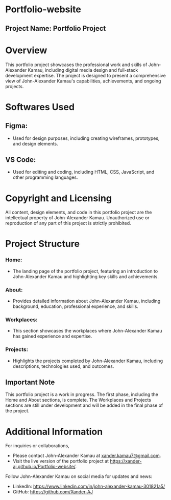 # Portfolio-website

## Project Name: Portfolio Project ##

# Overview #
This portfolio project showcases the professional work and skills of John-Alexander Kamau, including digital media design and full-stack development expertise. 
The project is designed to present a comprehensive view of John-Alexander Kamau's capabilities, achievements, and ongoing projects.

# Softwares Used #
## Figma: 
  - Used for design purposes, including creating wireframes, prototypes, and design elements.
## VS Code:
  - Used for editing and coding, including HTML, CSS, JavaScript, and other programming languages.

# Copyright and Licensing #
All content, design elements, and code in this portfolio project are the intellectual property of John-Alexander Kamau. Unauthorized use or reproduction of any part of this project is strictly prohibited.

# Project Structure #
### Home: 
  - The landing page of the portfolio project, featuring an introduction to John-Alexander Kamau and highlighting key skills and achievements.
### About:
  - Provides detailed information about John-Alexander Kamau, including background, education, professional experience, and skills.
### Workplaces:
  - This section showcases the workplaces where John-Alexander Kamau has gained experience and expertise.
### Projects:
  - Highlights the projects completed by John-Alexander Kamau, including descriptions, technologies used, and outcomes.

## Important Note ##
This portfolio project is a work in progress. 
The first phase, including the Home and About sections, is complete. 
The Workplaces and Projects sections are still under development and will be added in the final phase of the project.

# Additional Information #
For inquiries or collaborations, 
  - Please contact John-Alexander Kamau at <xander.kamau7@gmail.com>.
  - Visit the live version of the portfolio project at <https://xander-aj.github.io/Portfolio-website/>.

Follow John-Alexander Kamau on social media for updates and news:
  - LinkedIn: <https://www.linkedin.com/in/john-alexander-kamau-301821a5/>
  - GitHub: <https://github.com/Xander-AJ>
